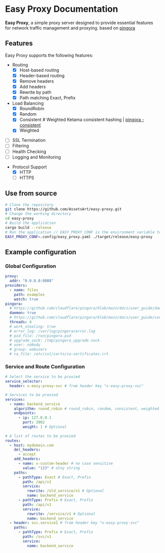 # Easy Proxy Documentation

**Easy Proxy**, a simple proxy server designed to provide essential features for network traffic management and proxying.
based on [pingora](https://github.com/cloudflare/pingora)

## Features

Easy Proxy supports the following features:
- Routing
  - [x] Host-based routing
  - [x] Header-based routing
  - [x] Remove headers
  - [x] Add headers
  - [x] Rewrite by path
  - [x] Path matching Exact, Prefix
- Load Balancing
  - [x] RoundRobin
  - [x] Random
  - [x] Consistent # Weighted Ketama consistent hashing | [pingora - consistent](https://github.com/cloudflare/pingora/blob/main/pingora-load-balancing/src/selection/consistent.rs)
  - [x] Weighted
- [ ] SSL Termination
- [ ] Filtering
- [ ] Health Checking
- [ ] Logging and Monitoring
- Protocol Support
  - [x] HTTP
  - [ ] HTTPS

## Use from source
```bash
# Clone the repository
git clone https://github.com/AssetsArt/easy-proxy.git
# Change the working directory
cd easy-proxy
# Build the application
cargo build --release
# Run the application // EASY_PROXY_CONF is the environment variable to set the configuration file path
EASY_PROXY_CONF=.config/easy_proxy.yaml ./target/release/easy-proxy
```

## Example configuration

### Global Configuration
```yaml
proxy:
  addr: "0.0.0.0:8088"
providers:
  - name: files
    path: examples
    watch: true
pingora:
  # https://github.com/cloudflare/pingora/blob/main/docs/user_guide/daemon.md
  daemon: true
  # https://github.com/cloudflare/pingora/blob/main/docs/user_guide/conf.md
  threads: 4
  # work_stealing: true
  # error_log: /var/log/pingora/error.log
  # pid_file: /run/pingora.pid
  # upgrade_sock: /tmp/pingora_upgrade.sock
  # user: nobody
  # group: webusers
  # ca_file: /etc/ssl/certs/ca-certificates.crt
```

### Service and Route Configuration
```yaml
# Select the service to be proxied
service_selector:
  header: x-easy-proxy-svc # from header key "x-easy-proxy-svc"

# Services to be proxied
services:
  - name: backend_service
    algorithm: round_robin # round_robin, random, consistent, weighted
    endpoints:
      - ip: 127.0.0.1
        port: 3002
        weight: 1 # Optional
        
# A list of routes to be proxied 
routes:
  - host: mydomain.com
    del_headers:
      - accept
    add_headers:
      - name: x-custom-header # no case sensitive
        value: "123" # olny string
    paths:
      - pathType: Exact # Exact, Prefix
        path: /api/v1
        service:
          rewrite: /old_service/v1 # Optional
          name: backend_service
      - pathType: Prefix # Exact, Prefix
        path: /api/v1
        service:
          rewrite: /service/v1 # Optional
          name: backend_service
  - header: svc.service1 # from header key "x-easy-proxy-svc"
    paths:
      - pathType: Prefix # Exact, Prefix
        path: /svc/v1
        service:
          name: backend_service
```